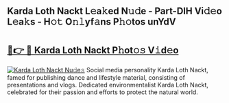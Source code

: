 ## Karda Loth Nackt L𝚎a𝚔ed N𝚞𝚍e - Part-DlH Vi𝚍𝚎o L𝚎a𝚔s - H𝚘𝚝 O𝚗𝚕yf𝚊ns P𝚑𝚘tos unYdV

# <h2><a href="http://kfcruvp.oniu.top/?m=Karda+Loth+Nackt">🔗👉 🔴 Karda Loth Nackt P𝚑ot𝚘𝚜 V𝚒d𝚎o</a></h2>

[![Karda Loth Nackt Nu𝚍e𝚜](https://i.imgur.com/0qMVB7G.gif)](http://kfcruvp.oniu.top/?m=Karda+Loth+Nackt)
Social media personality Karda Loth Nackt, famed for publishing dance and lifestyle material, consisting of presentations and vlogs. Dedicated environmentalist Karda Loth Nackt, celebrated for their passion and efforts to protect the natural world.  

